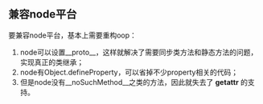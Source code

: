 ## 兼容node平台

要兼容node平台，基本上需要重构oop：

1. node可以设置__proto__，这样就解决了需要同步类方法和静态方法的问题，实现真正的类继承；
2. node有Object.defineProperty，可以省掉不少property相关的代码；
3. 但是node没有__noSuchMethod__之类的方法，因此就失去了 __getattr__ 的支持。